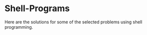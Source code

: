 # Shell-Programs

Here are the solutions for some of the selected problems using shell programming.
